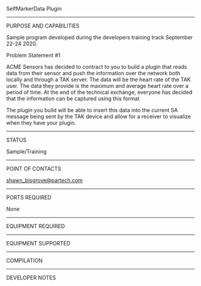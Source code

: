 SelfMarkerData Plugin


_________________________________________________________________
PURPOSE AND CAPABILITIES

Sample program developed during the developers training track 
September 22-24 2020.   

Problem Statement #1

ACME Sensors has decided to contract to you to build a plugin that reads data from their sensor and push the information over the network both locally and through a TAK server.    The data will be the heart rate of the TAK user.   The data they provide is the maximum and average heart rate over a period of time.    At the end of the technical exchange, everyone has decided that the information can be captured using this format

<health maxHeartRate="80" averageHeartRate="65" start="2019-01-23T21:22:55.3074679Z" stop="2019-01-23T21:23:55.3074679Z"/>

The plugin you build will be able to insert this data into the current SA message being sent by the TAK device and allow for a receiver to visualize when they have your plugin.





_________________________________________________________________
STATUS

Sample/Training

_________________________________________________________________
POINT OF CONTACTS

shawn_bisgrove@partech.com

_________________________________________________________________
PORTS REQUIRED

None

_________________________________________________________________
EQUIPMENT REQUIRED

_________________________________________________________________
EQUIPMENT SUPPORTED

_________________________________________________________________
COMPILATION

_________________________________________________________________
DEVELOPER NOTES
